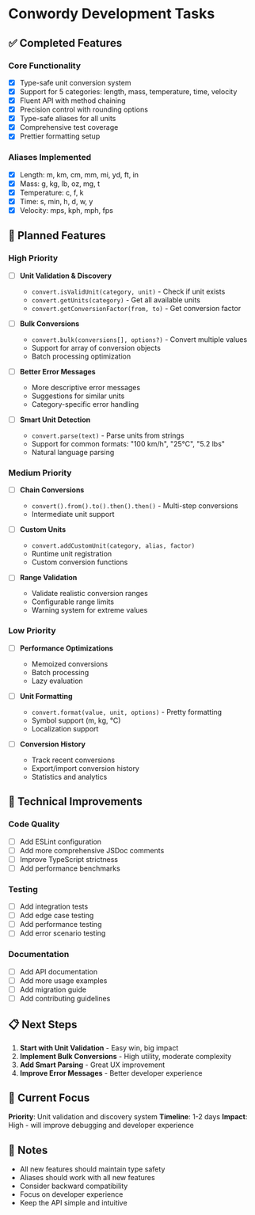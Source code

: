 # Conwordy Development Tasks

## ✅ Completed Features

### Core Functionality

- [x] Type-safe unit conversion system
- [x] Support for 5 categories: length, mass, temperature, time, velocity
- [x] Fluent API with method chaining
- [x] Precision control with rounding options
- [x] Type-safe aliases for all units
- [x] Comprehensive test coverage
- [x] Prettier formatting setup

### Aliases Implemented

- [x] Length: m, km, cm, mm, mi, yd, ft, in
- [x] Mass: g, kg, lb, oz, mg, t
- [x] Temperature: c, f, k
- [x] Time: s, min, h, d, w, y
- [x] Velocity: mps, kph, mph, fps

## 🚀 Planned Features

### High Priority

- [ ] **Unit Validation & Discovery**
  - `convert.isValidUnit(category, unit)` - Check if unit exists
  - `convert.getUnits(category)` - Get all available units
  - `convert.getConversionFactor(from, to)` - Get conversion factor

- [ ] **Bulk Conversions**
  - `convert.bulk(conversions[], options?)` - Convert multiple values
  - Support for array of conversion objects
  - Batch processing optimization

- [ ] **Better Error Messages**
  - More descriptive error messages
  - Suggestions for similar units
  - Category-specific error handling

- [ ] **Smart Unit Detection**
  - `convert.parse(text)` - Parse units from strings
  - Support for common formats: "100 km/h", "25°C", "5.2 lbs"
  - Natural language parsing

### Medium Priority

- [ ] **Chain Conversions**
  - `convert().from().to().then().then()` - Multi-step conversions
  - Intermediate unit support

- [ ] **Custom Units**
  - `convert.addCustomUnit(category, alias, factor)`
  - Runtime unit registration
  - Custom conversion functions

- [ ] **Range Validation**
  - Validate realistic conversion ranges
  - Configurable range limits
  - Warning system for extreme values

### Low Priority

- [ ] **Performance Optimizations**
  - Memoized conversions
  - Batch processing
  - Lazy evaluation

- [ ] **Unit Formatting**
  - `convert.format(value, unit, options)` - Pretty formatting
  - Symbol support (m, kg, °C)
  - Localization support

- [ ] **Conversion History**
  - Track recent conversions
  - Export/import conversion history
  - Statistics and analytics

## 🔧 Technical Improvements

### Code Quality

- [ ] Add ESLint configuration
- [ ] Add more comprehensive JSDoc comments
- [ ] Improve TypeScript strictness
- [ ] Add performance benchmarks

### Testing

- [ ] Add integration tests
- [ ] Add edge case testing
- [ ] Add performance testing
- [ ] Add error scenario testing

### Documentation

- [ ] Add API documentation
- [ ] Add more usage examples
- [ ] Add migration guide
- [ ] Add contributing guidelines

## 📋 Next Steps

1. **Start with Unit Validation** - Easy win, big impact
2. **Implement Bulk Conversions** - High utility, moderate complexity
3. **Add Smart Parsing** - Great UX improvement
4. **Improve Error Messages** - Better developer experience

## 🎯 Current Focus

**Priority**: Unit validation and discovery system
**Timeline**: 1-2 days
**Impact**: High - will improve debugging and developer experience

## 📝 Notes

- All new features should maintain type safety
- Aliases should work with all new features
- Consider backward compatibility
- Focus on developer experience
- Keep the API simple and intuitive
